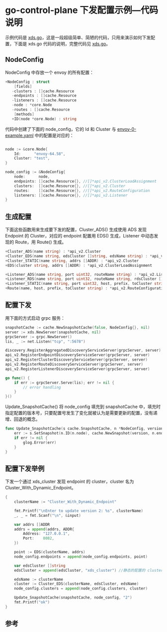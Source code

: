 <!-- toc -->
# go-control-plane 下发配置示例—代码说明

示例代码是 [xds.go][3]，这是一段超级简单、简陋的代码，只用来演示如何下发配置，下面是 xds.go 代码的说明，完整代码见 [xds.go][3]。

## NodeConfig

NodeConfig 中存放一个 envoy 的所有配置：

```go
+NodeConfig : struct
    [fields]
   -clusters : []cache.Resource
   -endpoints : []cache.Resource
   -listeners : []cache.Resource
   -node : *core.Node
   -routes : []cache.Resource
    [methods]
   +ID(node *core.Node) : string
```

代码中创建了下面的 node_config，它的 Id 和 Cluster 与 [envoy-0-example.yaml][2] 中的配置是对应的：

```go

node := &core.Node{
	Id:      "envoy-64.58",
	Cluster: "test",
}

node_config := &NodeConfig{
	node:      node,
	endpoints: []cache.Resource{}, //[]*api_v2.ClusterLoadAssignment
	clusters:  []cache.Resource{}, //[]*api_v2.Cluster
	routes:    []cache.Resource{}, //[]*api_v2.RouteConfiguration
	listeners: []cache.Resource{}, //[]*api_v2.Listener
}
```

## 生成配置

下面这些函数用来生成要下发的配置，Cluster_ADS() 生成使用 ADS 发现 Endpoint 的 Cluster，对应的 endpoint 配置用 EDS() 生成，Listener 中动态发现的 Route，用 Route() 生成。

```go
+Cluster_ADS(name string) : *api_v2.Cluster
+Cluster_EDS(name string, edsCluster []string, edsName string) : *api_v2.Cluster
+Cluster_STATIC(name string, addrs []ADDR) : *api_v2.Cluster
+EDS(cluster string, addrs []ADDR) : *api_v2.ClusterLoadAssignment

+Listener_ADS(name string, port uint32, routeName string) : *api_v2.Listener
+Listener_RDS(name string, port uint32, routeName string, rdsCluster []string) : *api_v2.Listener
+Listener_STATIC(name string, port uint32, host, prefix, toCluster string) : *api_v2.Listener
+Route(name, host, prefix, toCluster string) : *api_v2.RouteConfiguration
```

## 配置下发

用下面的方式启动 grpc 服务：

```go
snapshotCache := cache.NewSnapshotCache(false, NodeConfig{}, nil)
server := xds.NewServer(snapshotCache, nil)
grpcServer := grpc.NewServer()
lis, _ := net.Listen("tcp", ":5678")

discovery.RegisterAggregatedDiscoveryServiceServer(grpcServer, server)
api_v2.RegisterEndpointDiscoveryServiceServer(grpcServer, server)
api_v2.RegisterClusterDiscoveryServiceServer(grpcServer, server)
api_v2.RegisterRouteDiscoveryServiceServer(grpcServer, server)
api_v2.RegisterListenerDiscoveryServiceServer(grpcServer, server)

go func() {
	if err := grpcServer.Serve(lis); err != nil {
		// error handling
	}
}()
```

Update_SnapshotCache() 将 node_config 填充到  snapshotCache 中，填充时指定配置的版本号，只要配置号发生了变化就被认为是需要更新的配置，没有递增、回退的概念。

```go
func Update_SnapshotCache(s cache.SnapshotCache, n *NodeConfig, version string) {
	err := s.SetSnapshot(n.ID(n.node), cache.NewSnapshot(version, n.endpoints, n.clusters, n.routes, n.listeners))
	if err != nil {
		glog.Error(err)
	}
}
```

## 配置下发举例

下发一个通过 xds_cluster 发现 endpoint 的 cluster，cluster 名为 Cluster_With_Dynamic_Endpoint。

```go
{
	clusterName := "Cluster_With_Dynamic_Endpoint"

	fmt.Printf("\nEnter to update version 2: %s", clusterName)
	_, _ = fmt.Scanf("\n", &input)

	var addrs []ADDR
	addrs = append(addrs, ADDR{
		Address: "127.0.0.1",
		Port:    8082,
	})

	point := EDS(clusterName, addrs)
	node_config.endpoints = append(node_config.endpoints, point)

	var edsCluster []string
	edsCluster = append(edsCluster, "xds_cluster") //静态的配置的 cluster

	edsName := clusterName
	cluster := Cluster_EDS(clusterName, edsCluster, edsName)
	node_config.clusters = append(node_config.clusters, cluster)

	Update_SnapshotCache(snapshotCache, node_config, "2")
	fmt.Printf("ok")
}
```

## 参考

[1]: https://github.com/introclass/go-code-example/tree/master/envoydev/xds  "github.com/introclass/go-code-example/envoydev/xds"
[2]: https://github.com/introclass/go-code-example/blob/master/envoydev/xds/envoy-docker-run/envoy-0-example.yaml "envoy-0-example.yaml"
[3]: https://github.com/introclass/go-code-example/blob/master/envoydev/xds/xds.go "xds.go"
